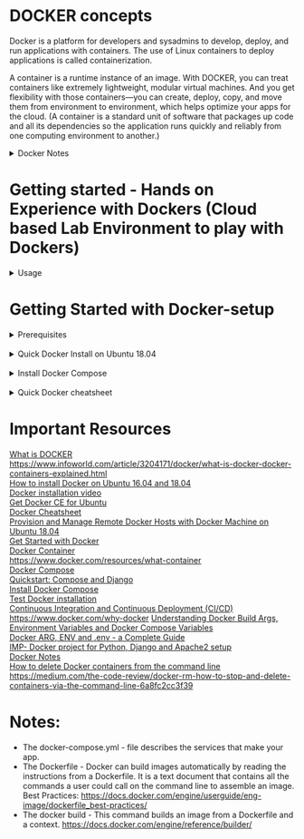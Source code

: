 # DOCKER concepts
Docker is a platform for developers and sysadmins to develop, deploy, and run applications with containers. The use of Linux containers to deploy applications is called containerization.

A container is a runtime instance of an image. With DOCKER, you can treat containers like extremely lightweight, modular virtual machines. And you get flexibility with those containers—you can create, deploy, copy, and move them from environment to environment, which helps optimize your apps for the cloud.
(A container is a standard unit of software that packages up code and all its dependencies so the application runs quickly and reliably from one computing environment to another.)

<details>
<summary>Docker Notes</summary>
 <br>
Containerization is increasingly popular because containers are:

* Flexible: Even the most complex applications can be containerized. <br>
* Lightweight: Containers leverage and share the host kernel. <br>
* Interchangeable: You can deploy updates and upgrades on-the-fly. <br>
* Portable: You can build locally, deploy to the cloud, and run anywhere. <br>
* Scalable: You can increase and automatically distribute container replicas. <br>
* Stackable: You can stack services vertically and on-the-fly.<br>

<b> How does Docker work? </b><br>
The Docker technology uses the Linux kernel and features of the kernel, like Cgroups and namespaces, to segregate processes so they can run independently.

1.	**Docker Machine** - Create Docker hosts on your computer, on cloud providers, and inside your own data center
2.	**Docker Compose** - A tool for defining and running multi-container Docker applications.
3.	**Docker Swarm** - A native clustering solution for Docker
4.	**Kubernetes** - Kubernetes is an open-source system for automating deployment, scaling, and management of containerized applications.

<b>Containers and virtual machines</b>
<br>
* A container runs natively on Linux and shares the kernel of the host machine with other containers. It runs a discrete process, taking no more memory than any other executable, making it lightweight.
* A virtual machine (VM) runs a full-blown “guest” operating system with virtual access to host resources through a hypervisor.

 <img src="https://github.com/sahanasj/docker-setup/blob/master/Docker-Installation-Images/containers-vs-vms.PNG" width="650">
</details>

# Getting started - Hands on Experience with Dockers (Cloud based Lab Environment to play with Dockers)
<details>
<summary>Usage</summary>
  <br>
https://labs.play-with-docker.com/
  <br>

<img src="https://github.com/sahanasj/docker-setup/blob/master/Docker-Installation-Images/docker-play.PNG" width="650">

<img src="https://github.com/sahanasj/docker-setup/blob/master/Docker-Installation-Images/docker-play-2.PNG" width="650">

<img src="https://github.com/sahanasj/docker-setup/blob/master/Docker-Installation-Images/docker-hub-3.PNG" width="650">

<br>

* Docker Hub Account * – Hub is a repository with all the images with  applications, resources of Docker.
It is just simple as like Git as such, Connect to Repo and pull the docker image and then launch Application.
<br>https://hub.docker.com/<br>

Login:
<br>
<img src="https://github.com/sahanasj/docker-setup/blob/master/Docker-Installation-Images/docker-hub.PNG" width="650">
<br>
Click on “Explore”:
<br>
<img src="https://github.com/sahanasj/docker-setup/blob/master/Docker-Installation-Images/docker-hub-2.PNG" width="650">
<br>
List of all Docker Images, Application etc..:
<br>
<img src="https://github.com/sahanasj/docker-setup/blob/master/Docker-Installation-Images/docker-hub-3.PNG" width="650">
<br>
</details>

# Getting Started with Docker-setup
<details>
 Installation of Docker on Ubuntu 18.04 and Use Docker<br>
<br>
<summary>Prerequisites</summary>
One Ubuntu 18.04 server set up with a non-root user with sudo privileges and a basic firewall configuration
  <br>
  <b>Install Required Packages</b>
  <br>
  Before installing Docker, you must make sure Ubuntu is ready!
  <br>
  $ sudo apt update
</details>
<br>

<details>
<summary>Quick Docker Install on Ubuntu 18.04</summary>
  <h5> Step 1 — Installing Docker </h5>
The Docker installation package available in the official Ubuntu 18.04 repository may not be the latest version. To get this latest version, install Docker from the official Docker repository. This section shows you how to do just that.
First, in order to ensure the downloads are valid, add the GPG key for the official Docker repository to your system:
  <br>

$ curl -fsSL https://download.docker.com/linux/ubuntu/gpg | sudo apt-key add -

<br>
Add the Docker repository to APT sources 
<br>
$ sudo add-apt-repository "deb [arch=amd64] https://download.docker.com/linux/ubuntu $(lsb_release -cs) stable"

<br>
<br>
Next, update the package database with the Docker packages from the newly added repo:
<br>
$ sudo apt-get update

<br>
<br>
Make sure you are about to install from the Docker repo instead of the default Ubuntu 18.04 repo:
<br>
$ apt-cache policy docker-ce

<br>
<br>
You should see output similar to the follow:

<img src="https://github.com/sahanasj/docker-setup/blob/master/Docker-Installation-Images/1.PNG" width="950">

<!-- ![alt text](https://github.com/sahanasj/docker-setup/blob/master/Docker-Installation-Images/1.PNG) -->

<b>Note</b>: Notice that docker-ce is not installed, but the candidate for installation is from the Docker repository for Ubuntu 16.04 (xenial).

<br>
Finally, install Docker:
<br>
$ sudo apt-get install -y docker-ce

<br>
<br>
Docker should now be installed, the daemon started, and the process enabled to start on boot. Check that it's running:
<br>
$	sudo systemctl status docker

<br>
<br>
The output should be similar to the following, showing that the service is active and running:

<img src="https://github.com/sahanasj/docker-setup/blob/master/Docker-Installation-Images/2.PNG" width="950">

<br>
Installing Docker now gives you not just the Docker service (daemon) but also the docker command line utility, or the Docker client.
<br>

<h5> Step 2 — Executing the Docker Command Without Sudo (Optional) </h5>
If you want to avoid typing sudo whenever you run the docker command, add your username to the docker group:
<br>
$	sudo usermod -aG docker ${USER}

<br>
<br>
To apply the new group membership, you can log out of the server and back in, or you can type the following:
<br>
$	su - ${USER}

<br>
<br>
You will be prompted to enter your user's password to continue. Afterwards, you can confirm that your user is now added to the docker group by typing:
<br>
$	id -nG

<br>
<br>
If you need to add a user to the docker group that you're not logged in as, declare that username explicitly using:
<br>
$	sudo usermod -aG docker username

<img src="https://github.com/sahanasj/docker-setup/blob/master/Docker-Installation-Images/3.PNG" width="950">

<h5> Step 3 — Using the Docker Command </h5>
With Docker installed and working, now's the time to become familiar with the command line utility. Using docker consists of passing it a chain of options and commands followed by arguments. The syntax takes this form:
<br>
$	docker [option] [command] [arguments]

<br>
<br>
To view all available subcommands, type:
<br>
$	docker

<br>
<br>
To view system-wide information about Docker, use:
<br>
$	docker info

<h5> Step 4 — Working with Docker Images </h5>
Docker containers are run from Docker images. By default, it pulls these images from Docker Hub, a Docker registry managed by Docker

<br>
<br>
To check whether you can access and download images from Docker Hub, type:
<br>
$	docker run hello-world

<br>
<br>
In the output, you should see the following message, which indicates that Docker is working correctly:

<img src="https://github.com/sahanasj/docker-setup/blob/master/Docker-Installation-Images/4.PNG" width="950">

<br>
You can search for images available on Docker Hub by using the docker command with the search subcommand. For example, to search for the Ubuntu image, type:
<br>
$	docker search ubuntu
<br>

<img src="https://github.com/sahanasj/docker-setup/blob/master/Docker-Installation-Images/5.PNG" width="950">

The script will crawl Docker Hub and return a listing of all images whose name matches the search string. In this case, the output will be similar to this:
</details>
<br>

<details>
<summary>Install Docker Compose</summary>
Docker Compose relies on Docker Engine for any meaningful work, so make sure you have Docker Engine installed either locally or remote, depending on your setup.
  
 # Install Compose on Linux systems (using Curl)
 
 1. Run this command to download the latest version of Docker Compose: <br>
 $ sudo curl -L "https://github.com/docker/compose/releases/download/1.23.2/docker-compose-$(uname -s)-$(uname -m)" -o /usr/local/bin/docker-compose
 
<b>Note:</b> check the Compose repository release page on GitHub for latest versions.
 https://github.com/docker/compose/releases
 
 2. Apply executable permissions to the binary:  <br>
 $ sudo chmod +x /usr/local/bin/docker-compose
 
 3. Test the installation.  <br>
 $ docker-compose --version
 
 Output:
 
 <img src="https://github.com/sahanasj/docker-setup/blob/master/Docker-Installation-Images/docker-compose.PNG" width="1050"> 
 
 4. To bring up both the container, run
 $ docker-compose up
 
 Note: When run at first time, It takes some time to finish the installation with all dependencies. <br>
 To run docker-compose in detached mode, use -d option. However you may want to use non-detached mode to see output messages. <br>
 To stop all containers started in docker-compose.yml, press CTRL+C if it is running in foreground, or you can run
 
 To stop all containers started in docker-compose.yml, press CTRL+C if it is running in foreground, or you can run
 $ docker-compose down
 
 Note: Usefull command to see container we have just created "$ docker container ls --all"
 
 <img src="https://github.com/sahanasj/docker-setup/blob/master/Docker-Installation-Images/docker-container-list.PNG" width="950">
 
 # Uninstallation
 
 To uninstall Docker Compose if you installed using curl: <br>
 $ sudo rm /usr/local/bin/docker-compose
 <br>
  
 To uninstall Docker Compose if you installed using pip:  <br>
 $ pip uninstall docker-compose
  <br>
 
</details>

<br>
<details>
<summary>Quick Docker cheatsheet</summary>

<b>Using Systemctl: to start and stop docker services</b>

$ sudo systemctl status docker
<br>
$ sudo systemctl stop docker
<br>
$ sudo systemctl start docker
<br>
$ sudo systemctl daemon-reload
<br>

[Or] 

$ sudo service docker status
<br>
$ sudo service docker stop
<br>
$ sudo service docker start
<br>

<b>Uninstall old versions</b>
<br>
Older versions of Docker were called docker or docker-engine. If these are installed, uninstall them:
<br>
$ sudo apt-get remove docker docker-engine docker.io

<b>Uninstall Docker CE</b>
<br>
Uninstall the Docker CE package:
<br>
$ sudo apt-get purge docker-ce
<br>

Images, containers, volumes, or customized configuration files on your host are not automatically removed. To delete all images, containers, and volumes:
<br>
$ sudo rm -rf /var/lib/docker
<br>
<b>Note:</b> You must delete any edited configuration files manually.

<b>List Docker CLI commands</b>
<br>
$ docker
<br>
$ docker container --help

<b> Display Docker version and info</b>
<br>
$ docker --version
<br>
$ docker version
<br>
$ docker info

<b>Execute Docker image</b>
<br>
$ docker run hello-world

<b>List Docker images</b>
<br>
$ docker image ls

<b>List Docker containers (running, all, all in quiet mode)</b>
<br>
$ docker container ls
<br>
$ docker container ls --all
<br>
$ docker container ls -aq
<br>
$ docker container ls -a
<br>
<br>
<b>Gracefully stop the specified container</b>
<br>
$ docker container stop <hash> 
<br>
<b>Force shutdown of the specified container</b>
<br>
$ docker container kill <hash> 
<br>
<b>Remove specified container</b>
<br>
$ docker container rm <hash>
  <br>
<b>Remove all containers</b>
<br>
$ docker container ls -a -q
<br>
<b>Remove specified image</b>
<br>
$ docker image rm <image id>
<br>
<b>Remove all images</b>
<br>
$ docker image ls -a -q
<br>
 <b>Create a container from ubuntu image</b> <br>
 $ docker run -name my-ubuntu -it ubuntu bash <br>
 The above command will create a docker container from base ubuntu image, name it my-ubuntu, run bash command (open bash shell) and keep standard input open (-i) and text input console open (-t, together -it). It will open a bash shell in the container, where you can execute any command.
 <br>
 
 <b>Create an image from Dockerfile</b> <br>
 $ docker build -t image_name . <br>
 <br>
 
 $ docker ps -a <br>
 ps command shows lot of information. However you can filter and format the output. Format should be a Go template string. For example to see only names of  container use following command –
 <br>
 $ docker ps --format "{{.Names}}"
 <br>
 
 <b>Start Container</b>
 <br>
 $ docker start <container>
 <br>
 $ docker start -i <container>
 <br>
 use stop command to stop the container
  $ docker stop -i <container>
 <br>
 To remove a container , use rm command (you can specify multiple containers names) –
 <br>
 $ docker rm <container-1> <container-2>
 <br>
 If you want to remove running container, use -f option
 <br>
 $ docker rm -f <container>
 <br>
create a container in detached mode.
 <br>
 $ docker run -d -it --name <container> ubuntu
 <br>
 -d option runs docker container in background (detached mode). You will immediately return to command prompt after executing the above command.
 <br>
 To attach to the  the above container and the process that started it (in this case /bin/bash) –
 <br>
 $ docker attach <container>
 <br>
 This will allow you to execute commands in bash shell that was started in the container when container was run.
<br>

If you do not want to terminate the container upon existing the bash shell, you can use exec command.
<br>
$ docker exec -it <container> bash
<br>
This will open a new bash shell. Exiting that shell will not terminate the container because it was not the command that started the container.
<br>
<b>Deleting Image</b>
To remove images, use rmi command. Note that there should be no container based on the images you want to delete. If there are containers using images to be deleted, then remove those containers first using rm command mentioned above.
<br>
$ docker rmi my-image1 my-image2
<br>
Instead of names you can also use image ids.
<br>
<p>Stop and remove all docker containers and images</p>
<b>List all containers (only IDs)</b> <br>
$docker ps -aq <br>

<b>Stop all running containers</b> <br>
$ docker stop $(docker ps -aq) <br>

<b>Remove all containers</b> <br>
$docker rm $(docker ps -aq) <br>

<b>Remove all images</b> <br>
$ docker rmi $(docker images -q) <br>

<b>Remove all containers</b>, so be careful <br>
$ docker rm $(docker ps -a -q)
<br>
-q option tells ps command to return only ids, which are then fed to rm command.
docker ps list containers <br>
-a the option to list all containers, even stopped ones. Without this, it defaults to only listing running containers
<br>

Here is an example of using filters to remove containers (this example removes all containers starting with my-ubuntu)
<br>
$ docker rm $(docker ps --filter name=my-ubuntu* -q)
<br>

<b>Delete all Images</b>
Following command deletes all images, so again be careful –
<br>
$ docker rmi $(docker images -q)
<br>

<b>To delete by filtering on image name –</b>
<br>
$ docker rmi ($docker images *my-ubuntu*)
<br>

<b>Mapping folder from host to container</b>
To share folder from the host to a container, use the same -v option, but specify <host-folder-name>:<path-in-container> argument. 
<br>
$ docker run --rm -it -v ${PWD}:/src ubuntu
<br>
${PWD} tells docker to map present working directory.

<br>
<b>Using volumes for backup and restore</b>
Backing up data from one container and restoring it in another.
<br>
$ docker inspect my-db
<br>

$ docker run --rm --volumes-from my-db -v ${pwd}/backup-data:/backup-data ubuntu tar cvf /backup-data/my-db-volume.tar /var/lib/mysql
<br>
We are using –rm because we want to create a temporary container. The container will be terminated after the command is finished.
<br>

<b>To restore the data –</b>
<br>
$ docker run --rm --volumes-from my-new-db -v $(pwd)/data-backup:/backup-data ubuntu bash -c "cd / && tar xvf /backup-data/my-db-data.tar"
<br>
Here we are restoring the data into newly created my-new-db container (created with mysql base image). We are using volumes from the new db container, so /var/lib/mysql folder is available to the temporary container. 

<br>

<b>Creating image from container</b>
<br>
create a container from some base image
<br>
$ docker export -o /my-images/container1-image.tar container1
<br>
Specify output file path using -o option. The last argument is name of the container from which you want to create an image.
<br>
To create image from the exported file, use import command –
<br>
$ docker import /my-images/container1-image.tar container1-image
<br>
The above command will create image named container1-image from container1-image.tar file.
<br>
 
 
 
 
 
 
 
 
 
<b>Log in to CLI session using your Docker credentials</b>
<br>
$ docker login
<br>
 <b>Tag <image> for upload to registry</b>
  <br>
  $ docker tag <image> username/repository:tag
  <br>
  <b>Upload tagged image to registry</b>
  <br>
  $ docker push username/repository:tag
  <br>
  <b>Run image from a registry</b>
  <br>
  $ docker run username/repository:tag
  <br>
   
<h5> Services and Stacks Commands </h5>
<b>List stacks or apps</b>
<br>
$ docker stack ls 
<br>
<b>Run the specified Compose file</b>
<br>
$ docker stack deploy -c <composefile> <appname>
<br>
<b>List running services associated with an app</b>
<br>
$ docker service ls 
<br>
<b>List tasks associated with an app</b>
<br>
$ docker service ps <service>
<br>
<b>Inspect task or container</b>
<br>
$ docker inspect <task or container>
<br>
<b>List container IDs</b>
<br>
$ docker container ls -q 
<br>
<b>Tear down an application</b>
<br>
$ docker stack rm <appname>
<br>
<b>Take down a single node swarm from the manager</b>
<br>
$ docker swarm leave --force
<br>
  
<h5> Docker Swarms commands </h5>

<b>Create a VM (Mac, Win7, Linux)</b>
<br>
$ docker-machine create --driver virtualbox myvm1
<br>
<b>Create a VM - Win10</b>
<br>
$ docker-machine create -d hyperv --hyperv-virtual-switch "myswitch" myvm1
<br>
<b>View basic information about your node</b>
<br>
$ docker-machine env myvm1  
<br>
<b>List the nodes in your swarm</b>
<br>
$ docker-machine ssh myvm1 "docker node ls"
<br>
<b>Inspect a node</b>
<br>
$ docker-machine ssh myvm1 "docker node inspect <node ID>"
<br>
<b>View join token</b>
<br>
$ docker-machine ssh myvm1 "docker swarm join-token -q worker"
<br>
<b>Open an SSH session with the VM; type "exit" to end</b>
<br>
$ docker-machine ssh myvm1
<br>
<b>View nodes in swarm (while logged on to manager)</b>
<br>
$ docker node ls
<br>
<b>Make the worker leave the swarm</b>
<br>
$ docker-machine ssh myvm2 "docker swarm leave"
<br>
<b>Make master leave, kill swarm</b>
<br>
$ docker-machine ssh myvm1 "docker swarm leave -f"
<br>
<b>list VMs, asterisk shows which VM this shell is talking to</b>
<br>
$ docker-machine ls
<br>
<b>Start a VM that is currently not running</b>
<br>
$ docker-machine start myvm1
<br>
<b>show environment variables and command for myvm1</b>
<br>
$ docker-machine env myvm1
<br>
<b>Deploy an app; command shell must be set to talk to manager (myvm1), uses local Compose file</b>
<br>
$ docker stack deploy -c <file> <app>
<br>
<b>Copy file to node's home dir (only required if you use ssh to connect to manager and deploy the app)</b>
<br>
$ docker-machine scp docker-compose.yml myvm1:~
<br>
<b>Deploy an app using ssh (you must have first copied the Compose file to myvm1)</b>
<br>
$ docker-machine ssh myvm1 "docker stack deploy -c <file> <app>"
<br>
<b>Disconnect shell from VMs, use native docker</b>
<br>
$ eval $(docker-machine env -u)
<br>
<b>Stop all running VMs</b>
<br>
$ docker-machine stop $(docker-machine ls -q)
<br>
<b>Delete all VMs and their disk images</b>
<br>
$ docker-machine rm $(docker-machine ls -q)
<br>

</details>

# Important Resources
[What is DOCKER](https://www.redhat.com/en/topics/containers/what-is-docker)<br>
https://www.infoworld.com/article/3204171/docker/what-is-docker-docker-containers-explained.html <br>
[How to install Docker on Ubuntu 16.04 and 18.04](https://www.digitalocean.com/community/tutorials/how-to-install-and-use-docker-on-ubuntu-16-04/)<br>
[Docker installation video](https://www.youtube.com/watch?v=hY34PpllKf4)<br>
[Get Docker CE for Ubuntu](https://docs.docker.com/install/linux/docker-ce/ubuntu/)<br>
[Docker Cheatsheet](https://github.com/wsargent/docker-cheat-sheet)<br>
[Provision and Manage Remote Docker Hosts with Docker Machine on Ubuntu 18.04](https://www.digitalocean.com/community/tutorials/how-to-provision-and-manage-remote-docker-hosts-with-docker-machine-on-ubuntu-18-04/)<br>
[Get Started with Docker](https://docs.docker.com/get-started/)<br>
[Docker Container](https://www.docker.com/resources/what-container/)<br>
https://www.docker.com/resources/what-container <br>
[Docker Compose](https://docs.docker.com/compose/)<br>
[Quickstart: Compose and Django](https://docs.docker.com/compose/django/)<br>
[Install Docker Compose](https://docs.docker.com/compose/install/)<br>
[Test Docker installation](https://docs.docker.com/get-started/)<br>
[Continuous Integration and Continuous Deployment (CI/CD)](https://www.docker.com/solutions/cicd)<br>
https://www.docker.com/why-docker
[Understanding Docker Build Args, Environment Variables and Docker Compose Variables](https://vsupalov.com/docker-env-vars/)<br>
[Docker ARG, ENV and .env - a Complete Guide](https://vsupalov.com/docker-arg-env-variable-guide/) <br>
[IMP- Docker project for Python, Django and Apache2 setup](https://github.com/ramkulkarni1/django-apache2-docker) <br>
[Docker Notes](http://ramkulkarni.com/blog/docker-notes/) <br>
[How to delete Docker containers from the command line](http://blog.baudson.de/blog/stop-and-remove-all-docker-containers-and-images) <br>
https://medium.com/the-code-review/docker-rm-how-to-stop-and-delete-containers-via-the-command-line-6a8fc2cc3f39


# Notes:
* The docker-compose.yml - file describes the services that make your app.
* The Dockerfile - Docker can build images automatically by reading the instructions from a Dockerfile. It is a text document that contains all the commands a user could call on the command line to assemble an image. 
Best Practices: https://docs.docker.com/engine/userguide/eng-image/dockerfile_best-practices/
* The docker build - This command builds an image from a Dockerfile and a context.
https://docs.docker.com/engine/reference/builder/





